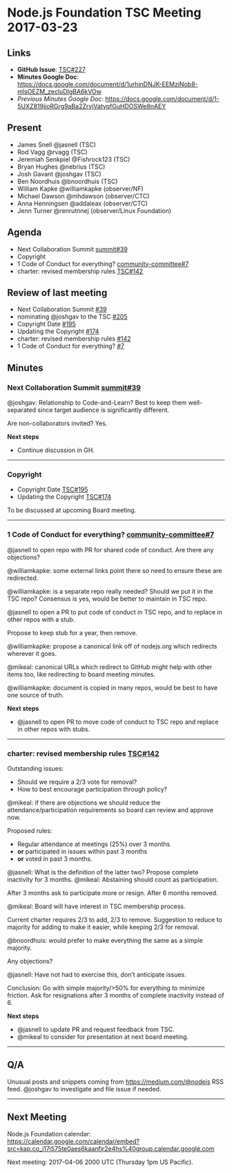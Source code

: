 # Node.js Foundation TSC Meeting 2017-03-23

## Links

* **GitHub Issue**: [TSC#227](https://github.com/nodejs/TSC/issues/227)
* **Minutes Google Doc**: <https://docs.google.com/document/d/1urhinDNJK-EEMziNob8-mlsOEZM_zecluDIgBA6kVOw>
* _Previous Minutes Google Doc_: <https://docs.google.com/document/d/1-5UXZ819jioRGrg9aBa2ZrvjVatyqfGuHDOSWe8nAEY>

## Present

* James Snell @jasnell (TSC)
* Rod Vagg @rvagg (TSC)
* Jeremiah Senkpiel @Fishrock123 (TSC)
* Bryan Hughes @nebrius (TSC)
* Josh Gavant @joshgav (TSC)
* Ben Noordhuis @bnoordhuis (TSC)
* William Kapke @williamkapke (observer/NF)
* Michael Dawson @mhdawson (observer/CTC)
* Anna Henningsen @addaleax (observer/CTC)
* Jenn Turner @renrutnnej (observer/Linux Foundation)

## Agenda

* Next Collaboration Summit [summit#39](https://github.com/nodejs/summit/issues/39)
* Copyright
* 1 Code of Conduct for everything? [community-committee#7](https://github.com/nodejs/community-committee/issues/7)
* charter: revised membership rules [TSC#142](https://github.com/nodejs/TSC/pull/142)

## Review of last meeting

* Next Collaboration Summit [#39](https://github.com/nodejs/summit/issues/39)
* nominating @joshgav to the TSC [#205](https://github.com/nodejs/TSC/issues/205)
* Copyright Date [#195](https://github.com/nodejs/TSC/issues/195)
* Updating the Copyright [#174](https://github.com/nodejs/TSC/issues/174)
* charter: revised membership rules [#142](https://github.com/nodejs/TSC/pull/142)
* 1 Code of Conduct for everything? [#7](https://github.com/nodejs/community-committee/issues/7)

## Minutes

### Next Collaboration Summit [summit#39](https://github.com/nodejs/summit/issues/39)

@joshgav: Relationship to Code-and-Learn? Best to keep them well-separated since target audience is significantly different.

Are non-collaborators invited? Yes.

**Next steps**

* Continue discussion in GH.

***

### Copyright

* Copyright Date [TSC#195](https://github.com/nodejs/TSC/issues/195)
* Updating the Copyright [TSC#174](https://github.com/nodejs/TSC/issues/174)

To be discussed at upcoming Board meeting.

***

### 1 Code of Conduct for everything? [community-committee#7](https://github.com/nodejs/community-committee/issues/7)

@jasnell to open repo with PR for shared code of conduct. Are there any objections?

@williamkapke: some external links point there so need to ensure these are redirected.

@williamkapke: is a separate repo really needed? Should we put it in the TSC repo? Consensus is yes, would be better to maintain in TSC repo.

@jasnell to open a PR to put code of conduct in TSC repo, and to replace in other repos with a stub.

Propose to keep stub for a year, then remove.

@williamkapke: propose a canonical link off of nodejs.org which redirects wherever it goes.

@mikeal: canonical URLs which redirect to GitHub might help with other items too, like redirecting to board meeting minutes.

@williamkapke: document is copied in many repos, would be best to have one source of truth.

**Next steps**

* @jasnell to open PR to move code of conduct to TSC repo and replace in other repos with stubs.

***

### charter: revised membership rules [TSC#142](https://github.com/nodejs/TSC/pull/142)

Outstanding issues:

* Should we require a 2/3 vote for removal?
* How to best encourage participation through policy?

@mikeal: if there are objections we should reduce the attendance/participation requirements so board can review and approve now.

Proposed rules:

* Regular attendance at meetings (25%) over 3 months
* **or** participated in issues within past 3 months
* **or** voted in past 3 months.

@jasnell: What is the definition of the latter two? Propose complete inactivity for 3 months. @mikeal: Abstaining should count as participation.

After 3 months ask to participate more or resign. After 6 months removed.

@mikeal: Board will have interest in TSC membership process.

Current charter requires 2/3 to add, 2/3 to remove. Suggestion to reduce to majority for adding to make it easier, while keeping 2/3 for removal.

@bnoordhuis: would prefer to make everything the same as a simple majority.

Any objections?

@jasnell: Have not had to exercise this, don’t anticipate issues.

Conclusion: Go with simple majority/>50% for everything to minimize friction. Ask for resignations after 3 months of complete inactivity instead of 6.

**Next steps**

* @jasnell to update PR and request feedback from TSC.
* @mikeal to consider for presentation at next board meeting.

***

## Q/A

Unusual posts and snippets coming from <https://medium.com/@nodejs> RSS feed. @joshgav to investigate and file issue if needed.

***

## Next Meeting

Node.js Foundation calendar: <https://calendar.google.com/calendar/embed?src=kap.co_i17i575te0aes6kaanfjr2e4hs%40group.calendar.google.com>

Next meeting: 2017-04-06 2000 UTC (Thursday 1pm US Pacific).
